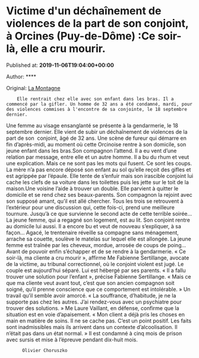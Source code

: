 
# Victime d'un déchaînement de violences de la part de son conjoint, à Orcines (Puy-de-Dôme) :Ce soir-là, elle a cru mourir.

Published at: **2019-11-06T19:04:00+00:00**

Author: ****

Original: [La Montagne](https://www.lamontagne.fr/clermont-ferrand-63000/actualites/victime-d-un-dechainement-de-violences-de-la-part-de-son-conjoint-a-orcines-puy-de-dome-ce-soir-la-elle-a-cru-mourir_13678959/)


        Elle rentrait chez elle avec son enfant dans les bras. Il a commencé par la gifler. Un homme de 32 ans a été condamné, mardi, pour des violences commises à l'encontre de sa conjointe, le 18 septembre dernier.
      
Une femme au visage ensanglanté se présente à la gendarmerie, le 18 septembre dernier. Elle vient de subir un déchaînement de violences de la part de son  conjoint, âgé de 32 ans. Une scène de fureur qui démarre en fin d’après-midi, au moment où cette Orcinoise rentre à son domicile, son jeune enfant dans les bras.Son compagnon l’attend. Il a eu vent d’une relation par message, entre elle et un autre homme. Il a bu du rhum et veut une explication. Mais ce ne sont pas les mots qui fusent. Ce sont les coups.
La mère n’a pas encore déposé son enfant au sol qu’elle reçoit des gifles et est agrippée par l’épaule. Elle tente de s’enfuir mais son irascible conjoint lui cache les clefs de sa voiture dans les toilettes puis les jette sur le toit de la maison.Une voisine l’aide à trouver un double. Elle parvient à quitter le domicile et se rend chez ses beaux-parents. Son compagnon la rejoint avec son supposé amant, qu’il est allé chercher. Tous les trois se retrouvent à l’extérieur pour une discussion qui, cette fois-ci, prend une meilleure tournure. Jusqu’à ce que survienne le second acte de cette terrible soirée…
La jeune femme, qui a regagné son logement, est au lit. Son conjoint rentre au domicile lui aussi. Il a encore bu et veut de nouveau s’expliquer, à sa façon… Agacé, le trentenaire réveille sa compagne sans ménagement, arrache sa couette, soulève le matelas sur lequel elle est allongée. La jeune femme est traînée par les cheveux, mordue, arrosée de coups de poing… Avant de pouvoir enfin s’échapper et de se rendre à la gendarmerie.
« Ce soir-là, ma cliente a cru mourir », affirme Me Fabienne Sertillange, avocate de la victime, au tribunal correctionnel, où le conjoint violent est jugé. Le couple est aujourd’hui séparé. Lui est hébergé par ses parents. « Il a fallu trouver une solution pour l’enfant », précise Fabienne Sertillange. « Mais ce que ma cliente veut avant tout, c’est que son ancien compagnon soit soigné, qu’il prenne conscience que ce comportement est intolérable. » Un travail qu’il semble avoir amorcé.
« La souffrance, d’habitude, je ne la supporte pas chez les autres. J’ai rendez-vous avec un psychiatre pour trouver des solutions. » Me Laure Vaillant, en défense, confirme que la situation est en voie d’apaisement. « Mon client a déjà pris les choses en main en matière de soins. Il ne se cache pas. C’est un point positif. Les faits sont inadmissibles mais ils arrivent dans un contexte d’alcoolisation. Il n’était pas dans un état normal. »
Il est condamné à cinq mois de prison avec sursis et mise à l’épreuve pendant dix-huit mois.

        
          Olivier Choruszko
        
      
